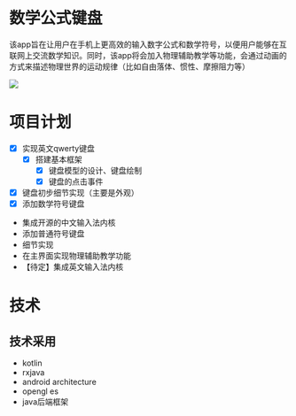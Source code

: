 # 数学公式键盘
该app旨在让用户在手机上更高效的输入数字公式和数学符号，以便用户能够在互联网上交流数学知识。同时，该app将会加入物理辅助教学等功能，会通过动画的方式来描述物理世界的运动规律（比如自由落体、惯性、摩擦阻力等）

![](kbd_preview.gif)

# 项目计划
- [x] 实现英文qwerty键盘
  - [x] 搭建基本框架
    - [x] 键盘模型的设计、键盘绘制
    - [x] 键盘的点击事件
- [x] 键盘初步细节实现（主要是外观）
- [x] 添加数学符号键盘
- 集成开源的中文输入法内核
- 添加普通符号键盘
- 细节实现
- 在主界面实现物理辅助教学功能
- 【待定】集成英文输入法内核


# 技术
## 技术采用
* kotlin
* rxjava
* android architecture
* opengl es
* java后端框架
